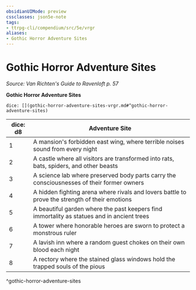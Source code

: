 ```yaml
---
obsidianUIMode: preview
cssclasses: json5e-note
tags:
- ttrpg-cli/compendium/src/5e/vrgr
aliases:
- Gothic Horror Adventure Sites
---
```

# Gothic Horror Adventure Sites
*Source: Van Richten's Guide to Ravenloft p. 57* 

**Gothic Horror Adventure Sites**

`dice: [](gothic-horror-adventure-sites-vrgr.md#^gothic-horror-adventure-sites)`

| dice: d8 | Adventure Site |
|----------|----------------|
| 1 | A mansion's forbidden east wing, where terrible noises sound from every night |
| 2 | A castle where all visitors are transformed into rats, bats, spiders, and other beasts |
| 3 | A science lab where preserved body parts carry the consciousnesses of their former owners |
| 4 | A hidden fighting arena where rivals and lovers battle to prove the strength of their emotions |
| 5 | A beautiful garden where the past keepers find immortality as statues and in ancient trees |
| 6 | A tower where honorable heroes are sworn to protect a monstrous ruler |
| 7 | A lavish inn where a random guest chokes on their own blood each night |
| 8 | A rectory where the stained glass windows hold the trapped souls of the pious |
^gothic-horror-adventure-sites
